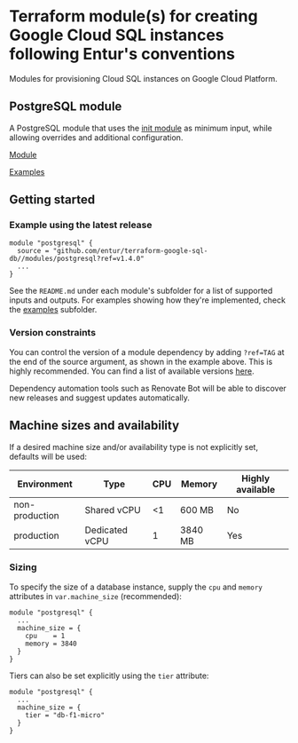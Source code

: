 # Terraform module(s) for creating Google Cloud SQL instances following Entur's conventions

Modules for provisioning Cloud SQL instances on Google Cloud Platform.

## PostgreSQL module

A PostgreSQL module that uses the [init module](https://github.com/entur/terraform-google-init) as minimum input, while allowing overrides and additional configuration.

[Module](modules/postgresql)

[Examples](examples)

## Getting started

<!-- ci: x-release-please-start-version -->
### Example using the latest release
```
module "postgresql" {
  source = "github.com/entur/terraform-google-sql-db//modules/postgresql?ref=v1.4.0"
  ...
}
```
<!-- ci: x-release-please-end -->

See the `README.md` under each module's subfolder for a list of supported inputs and outputs. For examples showing how they're implemented, check the [examples](examples) subfolder.

### Version constraints
You can control the version of a module dependency by adding `?ref=TAG` at the end of the source argument, as shown in the example above. This is highly recommended. You can find a list of available versions [here](https://github.com/entur/terraform-google-sql-db/releases).

Dependency automation tools such as Renovate Bot will be able to discover new releases and suggest updates automatically.

## Machine sizes and availability
If a desired machine size and/or availability type is not explicitly set, defaults will be used:

| Environment    | Type           | CPU  | Memory  | Highly available |
|----------------|----------------|------|---------|------------------|
| non-production | Shared vCPU    | <1   | 600 MB  | No               |
| production     | Dedicated vCPU | 1    | 3840 MB | Yes              |

### Sizing
To specify the size of a database instance, supply the `cpu` and `memory` attributes in `var.machine_size` (recommended):

```
module "postgresql" {
  ...
  machine_size = {
    cpu    = 1
    memory = 3840
  }
}
```

Tiers can also be set explicitly using the `tier` attribute:
```
module "postgresql" {
  ...
  machine_size = {
    tier = "db-f1-micro"
  }
}
```